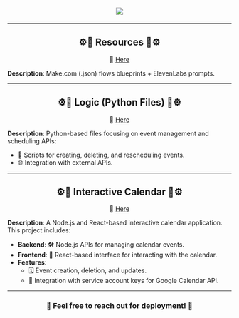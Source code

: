<h1 align="center">
    <img src="https://readme-typing-svg.herokuapp.com/?font=Righteous&size=50&center=true&vCenter=true&width=800&height=100&duration=4000&lines=NewCo+%2F+Unit-T+==>+Voice+Bot&color=000000" />
</h1>

---

<h2 align="center">⚙️🌟 <b>Resources</b> 🌟⚙️</h2>
<div align="center">
    🔗 <a href="https://github.com/LK773M/ahmed-amine-resources.git">Here</a>
</div>

**Description**: Make.com (.json) flows blueprints + ElevenLabs prompts.

---

<h2 align="center">⚙️🌟 <b>Logic (Python Files)</b> 🌟⚙️</h2>
<div align="center">
    🔗 <a href="https://github.com/LK773M/ahmed_amine_logic_python_files.git">Here</a>
</div>

**Description**: Python-based files focusing on event management and scheduling APIs:
- 📂 Scripts for creating, deleting, and rescheduling events.
- 🌐 Integration with external APIs.

---

<h2 align="center">⚙️🌟 <b>Interactive Calendar</b> 🌟⚙️</h2>
<div align="center">
    🔗 <a href="https://github.com/LK773M/_ahmed_amine_interactive_calendar.git">Here</a>
</div>

**Description**: A Node.js and React-based interactive calendar application. This project includes:
- **Backend**: 🛠️ Node.js APIs for managing calendar events.
- **Frontend**: 🎨 React-based interface for interacting with the calendar.
- **Features**:
  - 🗓️ Event creation, deletion, and updates.
  - 🔑 Integration with service account keys for Google Calendar API.

---

<h3 align="center">🚀 <b>Feel free to reach out for deployment!</b> 🚀</h3>
